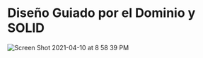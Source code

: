 # Diseño Guiado por el Dominio y SOLID

![Screen Shot 2021-04-10 at 8 58 39 PM](https://user-images.githubusercontent.com/65570079/114288609-934f5880-9a3f-11eb-983c-216b05257274.png)
